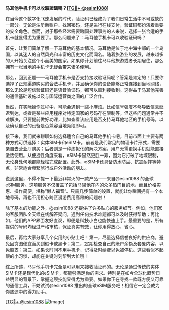 **马耳他手机卡可以收驗證碼嗎？[[TG💪+ @esim1088](https://t.me/s/esim1088)]**

在当今这个数字化飞速发展的时代，验证码已经成为了我们日常生活中不可或缺的一部分。无论是注册新账户、找回密码，还是进行在线支付，验证码都扮演着重要的安全角色。然而，对于那些经常需要跨国处理事务的人来说，选择一张合适的手机卡就显得尤为重要了。那么问题来了：马耳他手机卡可以收验证码吗？

首先，让我们简单了解一下马耳他的基本情况。马耳他是位于地中海中部的一个岛国，以其迷人的自然风光和丰富的历史文化而闻名。随着旅游业的发展，越来越多的人开始关注这个小而美的国家。如果你计划前往马耳他旅游或者长期居住，那么拥有一张当地的手机卡无疑会带来诸多便利。

那么，回到正题——马耳他手机卡是否支持接收验证码呢？答案是肯定的！只要你选择了正规渠道购买的合法手机卡，并且确保你的设备能够正常连接到当地网络，那么无论是短信验证码还是语音验证码，都可以顺利接收到。这得益于马耳他完善的通信基础设施以及与国际运营商之间的广泛合作。

当然，在实际操作过程中，可能会遇到一些小麻烦。比如信号强度不够导致信息延迟到达，或者是某些应用程序对特定国家的号码存在限制等。但这些问题通常并不难解决，只要提前做好功课，比如查看该应用是否支持马耳他地区的手机号码，以及确认自己的设备是否兼容当地频段即可。

接下来，我们就来聊聊如何选择适合自己的马耳他手机卡吧。目前市面上主要有两种方式可供选择：实体SIM卡和eSIM卡。前者是我们常见的物理卡片形式，需要亲自去营业厅购买；后者则是一种虚拟化的解决方案，用户无需更换手机就能直接激活使用。从便捷性角度来看，eSIM卡显然更胜一筹，因为它打破了地域限制，无论身处何地都能轻松完成配置。此外，eSIM卡还具备防水防尘、抗震耐摔等特点，非常适合频繁旅行或户外活动的朋友。

说到这里，不得不提一下最近非常火的一款产品——来自@esim1088 的全球eSIM服务。这项服务不仅覆盖了包括马耳他在内的众多热门目的地，而且价格实惠、操作简便，堪称“懒人福音”。只需几步简单的设置，就能让你瞬间拥有一个本地号码，再也不用担心跨区漫游费用高昂的问题啦！

除了基本的功能之外，@esim1088 还提供了许多贴心的服务细节。例如，他们家的客服团队全天候在线解答疑问，遇到任何技术难题都可以及时获得帮助；再比如，他们的APP界面友好直观，即便是科技小白也能快速上手。最重要的是，所有提供的号码均经过严格审核，保证真实有效，让你用得放心、省心。

最后，再给大家分享几个实用的小贴士吧！第一，尽量选择信誉良好的供应商，避免因贪图便宜而买到假卡或黑卡；第二，定期检查自己的账户余额及套餐内容，以免超支；第三，如果长时间不用手机卡，记得及时续费以免被停机。这些看似不起眼的小习惯，却能在关键时刻帮到大忙哦！

综上所述，马耳他手机卡完全是可以用来接收验证码的。无论是通过传统的实体SIM卡还是现代化的eSIM卡，都能够满足你的需求。特别是在如今全球化趋势日益明显的背景下，掌握这项技能显得尤为重要。如果你正在寻找一款既方便又可靠的通信工具，不妨试试@esim1088 推出的全球eSIM服务吧！相信它一定会成为你旅途中的得力助手。

[[TG💪+ @esim1088](https://t.me/s/esim1088) ![Image](https://i.postimg.cc/4NQfJmqS/Snipaste-2025-05-13-00-14-12.png)]